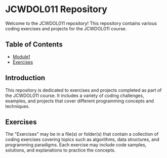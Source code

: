 # JCWDOL011 Repository

Welcome to the JCWDOL011 repository! This repository contains various coding exercises and projects for the JCWDOL011 course.

## Table of Contents

- [Module1](Module01)
- [Exercises](#exercises)

## Introduction

This repository is dedicated to exercises and projects completed as part of the JCWDOL011 course. It includes a variety of coding challenges, examples, and projects that cover different programming concepts and techniques.

## Exercises

The "Exercises" may be in a file(s) or folder(s) that contain a collection of coding exercises covering topics such as algorithms, data structures, and programming paradigms. Each exercise may include code samples, solutions, and explanations to practice the concepts.
